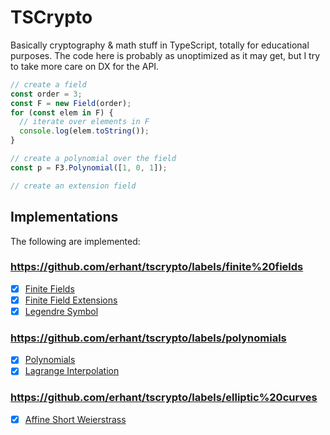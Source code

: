 # TSCrypto

Basically cryptography & math stuff in TypeScript, totally for educational purposes. The code here is probably as unoptimized as it may get, but I try to take more care on DX for the API.

```ts
// create a field
const order = 3;
const F = new Field(order);
for (const elem in F) {
  // iterate over elements in F
  console.log(elem.toString());
}

// create a polynomial over the field
const p = F3.Polynomial([1, 0, 1]);

// create an extension field
```

## Implementations

The following are implemented:

### https://github.com/erhant/tscrypto/labels/finite%20fields

- [x] [Finite Fields](./src/fields/field.ts)
- [x] [Finite Field Extensions](./src/fields/extension.ts)
- [x] [Legendre Symbol](./src/utils/legendre.ts)

### https://github.com/erhant/tscrypto/labels/polynomials

- [x] [Polynomials](./src/polynomials/polynomial.ts)
- [x] [Lagrange Interpolation](./src/utils/lagrange.ts)

### https://github.com/erhant/tscrypto/labels/elliptic%20curves

- [x] [Affine Short Weierstrass](./src/curves/affineShortWeierstrass.ts)
